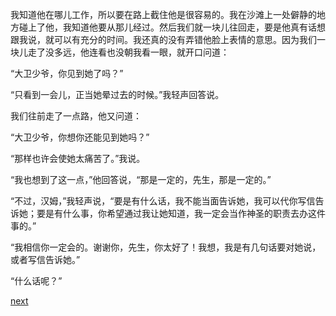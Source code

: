 
我知道他在哪儿工作，所以要在路上截住他是很容易的。我在沙滩上一处僻静的地方碰上了他，我知道他要从那儿经过。然后我们就一块儿往回走，要是他真有话想跟我说，就可以有充分的时间。我还真的没有弄错他脸上表情的意思。因为我们一块儿走了没多远，他连看也没朝我看一眼，就开口问道：

“大卫少爷，你见到她了吗？”

“只看到一会儿，正当她晕过去的时候。”我轻声回答说。

我们往前走了一点路，他又问道：

“大卫少爷，你想你还能见到她吗？”

“那样也许会使她太痛苦了。”我说。

“我也想到了这一点，”他回答说，“那是一定的，先生，那是一定的。”

“不过，汉姆，”我轻声说，“要是有什么话，我不能当面告诉她，我可以代你写信告诉她；要是有什么事，你希望通过我让她知道，我一定会当作神圣的职责去办这件事的。”

“我相信你一定会的。谢谢你，先生，你太好了！我想，我是有几句话要对她说，或者写信告诉她。”

“什么话呢？”

[next](page650)